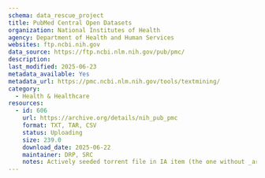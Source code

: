 ```yaml
---
schema: data_rescue_project 
title: PubMed Central Open Datasets
organization: National Institutes of Health
agency: Department of Health and Human Services
websites: ftp.ncbi.nih.gov
data_source: https://ftp.ncbi.nlm.nih.gov/pub/pmc/
description: 
last_modified: 2025-06-23
metadata_available: Yes
metadata_url: https://pmc.ncbi.nlm.nih.gov/tools/textmining/
category:
  - Health & Healthcare 
resources:
  - id: 606
    url: https://archive.org/details/nih_pub_pmc
    format: TXT, TAR, CSV
    status: Uploading
    size: 239.0
    download_date: 2025-06-22
    maintainer: DRP, SRC
    notes: Actively seeded torrent file in IA item (the one without _archive). Direct file upload in process.Additional torrent location https://academictorrents.com/details/1eff24113fe7c99b696c3e6d5bb3de0f174ac378
---
```

